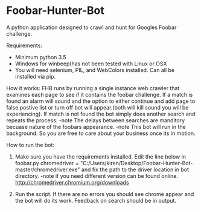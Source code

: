 # Foobar-Hunter-Bot
A python application designed to crawl and hunt for Googles Foobar challenge.

Requirements:
- Minimum python 3.5
- Windows for winbeep(has not been tested with Linux or OSX
- You will need selenium, PIL, and WebColors installed. Can all be installed via pip.
  
How it works:
  FHB runs by running a single instance web crawler that examines each page to see if it contains the foobar challenge. If a match is found an alarm will sound
and the option to either continue and add page to false postive list or turn off bot will appear.(both will kill sound you will be experiencing). If match is not found the bot simply does another search and repeats the process.
  -note The delays between searches are manditory becuase nature of the foobars appearance.
  -note This bot will run in the background. So you are free to care about your business once its in motion.

How to run the bot:
  1. Make sure you have the requirements installed. Edit the line below in foobar.py
chromedriver = "C:/Users/kiren/Desktop/Foobar-Hunter-Bot-master/chromedriver.exe" and fix the path to the driver location in bot directory.
-note if you need different version can be found online. http://chromedriver.chromium.org/downloads

2. Run the script.
  If there are no errors you should see chrome appear and the bot will do its work. Feedback on search should be in output.




  
   


